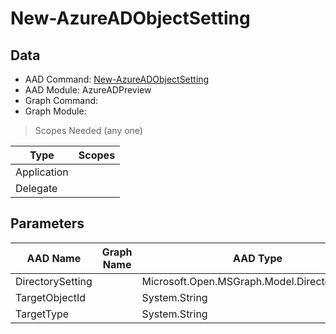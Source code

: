 # New-AzureADObjectSetting

> 

## Data

+ AAD Command: [New-AzureADObjectSetting](https://docs.microsoft.com/en-us/powershell/module/AzureADPreview/New-AzureADObjectSetting)
+ AAD Module: AzureADPreview
+ Graph Command: [](https://docs.microsoft.com/en-us/powershell/module//)
+ Graph Module: 

> Scopes Needed (any one)

|Type|Scopes|
|---|---|
|Application||
|Delegate||

## Parameters

|AAD Name|Graph Name|AAD Type|Graph Type|Infos|
|---|---|---|---|---|
|DirectorySetting||Microsoft.Open.MSGraph.Model.DirectorySetting|||
|TargetObjectId||System.String|||
|TargetType||System.String|||

